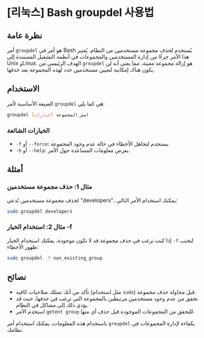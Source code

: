 # [리눅스] Bash groupdel 사용법

## نظرة عامة
أمر `groupdel` هو أمر في Bash يُستخدم لحذف مجموعة مستخدمين من النظام. يُعتبر هذا الأمر جزءًا من إدارة المستخدمين والمجموعات في أنظمة التشغيل المستندة إلى Unix وLinux. الهدف الرئيسي من `groupdel` هو إزالة مجموعة معينة، مما يعني أنه لن يكون هناك إمكانية لتعيين مستخدمين جدد لهذه المجموعة بعد حذفها.

## الاستخدام
الصيغة الأساسية لأمر `groupdel` هي كما يلي:

```bash
groupdel [خيارات] اسم_المجموعة
```

### الخيارات الشائعة
- `-f` أو `--force`: يستخدم لتجاهل الأخطاء في حالة عدم وجود المجموعة.
- `-h` أو `--help`: يعرض معلومات المساعدة حول الأمر.

## أمثلة
### مثال 1: حذف مجموعة مستخدمين
لحذف مجموعة مستخدمين تُدعى "developers"، يمكنك استخدام الأمر التالي:

```bash
sudo groupdel developers
```

### مثال 2: استخدام الخيار -f
إذا كنت ترغب في حذف مجموعة قد لا تكون موجودة، يمكنك استخدام الخيار `-f` لتجنب ظهور الأخطاء:

```bash
sudo groupdel -f non_existing_group
```

## نصائح
- تأكد من أنك تمتلك صلاحيات كافية (مثل استخدام `sudo`) قبل محاولة حذف مجموعة.
- تحقق من عدم وجود مستخدمين مرتبطين بالمجموعة التي ترغب في حذفها، حيث قد يؤدي ذلك إلى مشاكل في النظام.
- استخدم الأمر `getent group` للتحقق من المجموعات الموجودة قبل حذف أي منها.

باستخدام هذه المعلومات، يمكنك استخدام أمر `groupdel` بكفاءة لإدارة المجموعات في نظامك.